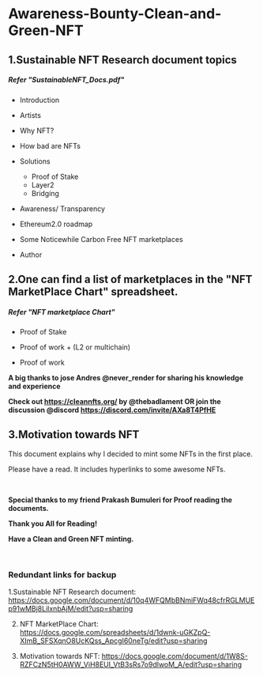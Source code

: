 # Awareness-Bounty-Clean-and-Green-NFT

## 1.Sustainable NFT Research document topics
##### Refer "SustainableNFT_Docs.pdf"

 - Introduction

 - Artists

 - Why NFT?

 - How bad are NFTs

 - Solutions
 
 	* Proof of Stake
	* Layer2
	* Bridging

- Awareness/ Transparency

- Ethereum2.0 roadmap

- Some Noticewhile Carbon Free NFT marketplaces

- Author




## 2.One can find a list of marketplaces in the "NFT MarketPlace Chart" spreadsheet.
##### Refer "NFT marketplace Chart"

- Proof of Stake

- Proof of work + (L2 or multichain)

- Proof of work

**A big thanks to jose Andres @never_render for sharing his knowledge and experience**

**Check out https://cleannfts.org/ by @thebadlament OR join the discussion @discord https://discord.com/invite/AXa8T4PfHE**




## 3.Motivation towards NFT

This document explains why I decided to mint some NFTs in the first place.

Please have a read. It includes hyperlinks to some awesome NFTs.

&nbsp;
&nbsp;
&nbsp;
&nbsp;
&nbsp;
&nbsp;

**Special thanks to my friend Prakash Bumuleri for Proof reading the documents.**

**Thank you All for Reading!**

**Have a Clean and Green NFT minting.**





&nbsp;
&nbsp;
&nbsp;
&nbsp;
&nbsp;
&nbsp;
&nbsp;








### Redundant links for backup

1.Sustainable NFT Research document: https://docs.google.com/document/d/10q4WFQMbBNmiFWq48cfrRGLMUEp91wMBj8LilxnbAjM/edit?usp=sharing

2. NFT MarketPlace Chart: https://docs.google.com/spreadsheets/d/1dwnk-uGKZpQ-XImB_SFSXqnO8UcKQss_ApcgI60neTg/edit?usp=sharing

3. Motivation towards NFT: https://docs.google.com/document/d/1W8S-RZFCzN5tH0AWW_ViH8EUI_VtB3sRs7o9dlwoM_A/edit?usp=sharing
